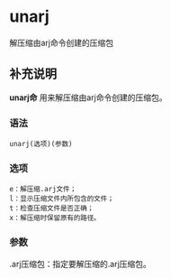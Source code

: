 unarj
===

解压缩由arj命令创建的压缩包

## 补充说明

**unarj命** 用来解压缩由arj命令创建的压缩包。

### 语法  

```
unarj(选项)(参数)
```

### 选项  

```
e：解压缩.arj文件；
l：显示压缩文件内所包含的文件；
t：检查压缩文件是否正确；
x：解压缩时保留原有的路径。
```

### 参数  

.arj压缩包：指定要解压缩的.arj压缩包。